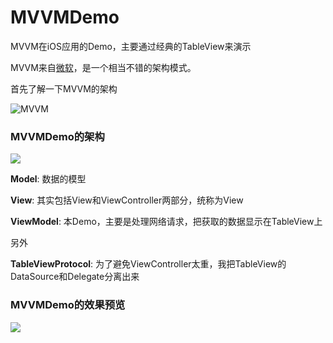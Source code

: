 # MVVMDemo
MVVM在iOS应用的Demo，主要通过经典的TableView来演示

MVVM来自[微软](https://msdn.microsoft.com/en-us/library/hh848246.aspx)，是一个相当不错的架构模式。

首先了解一下MVVM的架构

![MVVM](http://teehanlax.com.s3.amazonaws.com/wordpress/wp-content/uploads/mvvm1.png)

### MVVMDemo的架构

![](http://github.com/zhanglin382847657/MVVM-Reactive-Cocoa/edit/master/MVVMDemo-master/github_mvvmdemo1.png?imageMogr2/thumbnail/!50p)

**Model**:  数据的模型

**View**:  其实包括View和ViewController两部分，统称为View

**ViewModel**:  本Demo，主要是处理网络请求，把获取的数据显示在TableView上

另外

**TableViewProtocol**:  为了避免ViewController太重，我把TableView的DataSource和Delegate分离出来

### MVVMDemo的效果预览

![](https://github.com/zhang382847657/MVVM-Reactive-Cocoa/raw/master/tableview_demo.png/!50p)

